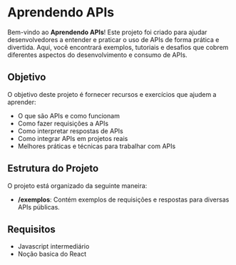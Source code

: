 # Aprendendo APIs

Bem-vindo ao **Aprendendo APIs**! Este projeto foi criado para ajudar desenvolvedores a entender e praticar o uso de APIs de forma prática e divertida. Aqui, você encontrará exemplos, tutoriais e desafios que cobrem diferentes aspectos do desenvolvimento e consumo de APIs.

## Objetivo

O objetivo deste projeto é fornecer recursos e exercícios que ajudem a aprender:

- O que são APIs e como funcionam
- Como fazer requisições a APIs
- Como interpretar respostas de APIs
- Como integrar APIs em projetos reais
- Melhores práticas e técnicas para trabalhar com APIs

## Estrutura do Projeto

O projeto está organizado da seguinte maneira:

- **/exemplos**: Contém exemplos de requisições e respostas para diversas APIs públicas.
 ## Requisitos

 - Javascript intermediário
 - Noção basica do React
